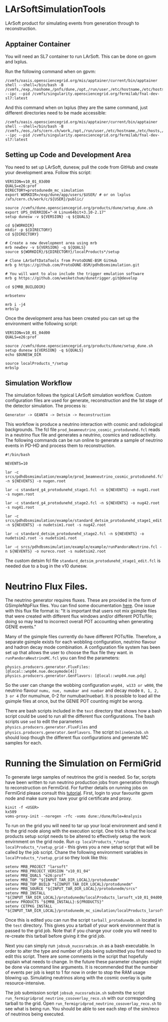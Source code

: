 # LArSoftSimulationTools
LArSoft product for simulating events from generation through to reconstruction.

## Apptainer Container

You will need an SL7 container to run LArSoft. This can be done on gpvm and lxplus.

Run the following command when on gpvm:
```
/cvmfs/oasis.opensciencegrid.org/mis/apptainer/current/bin/apptainer shell --shell=/bin/bash -B /cvmfs,/exp,/nashome,/pnfs/dune,/opt,/run/user,/etc/hostname,/etc/hosts,/etc/krb5.conf --ipc --pid /cvmfs/singularity.opensciencegrid.org/fermilab/fnal-dev-sl7:latest
```
And this command when on lxplus (they are the same command, just different directories need to be made accessible:
```
/cvmfs/oasis.opensciencegrid.org/mis/apptainer/current/bin/apptainer shell --shell=/bin/bash -B /cvmfs,/eos,/afs/cern.ch/work,/opt,/run/user,/etc/hostname,/etc/hosts,/etc/krb5.conf --ipc --pid /cvmfs/singularity.opensciencegrid.org/fermilab/fnal-dev-sl7:latest
```

## Setting up Code and Development Area

You need to set up LArSoft, dunesw, pull the code from GitHub and create your development area. Follow this script:

```
VERSION=v10_01_03d00
QUALS=e26:prof
DIRECTORY=protodunedm_mc_simulation
export WORKDIR=/exp/dune/app/users/$USER/ # or on lxplus /afs/cern.ch/work/c/${USER}/public/

source /cvmfs/dune.opensciencegrid.org/products/dune/setup_dune.sh
export UPS_OVERRIDE="-H Linux64bit+3.10-2.17"
setup dunesw -v ${VERSION} -q ${QUALS}

cd ${WORKDIR}
mkdir -p ${DIRECTORY}
cd ${DIRECTORY}

# Create a new development area using mrb
mrb newDev -v ${VERSION} -q ${QUALS}
source ${WORKDIR}/${DIRECTORY}/localProducts*/setup

# Clone LArSoftDataTools from ProtoDUNE-BSM GitHub
mrb g https://github.com/ProtoDUNE-BSM/pdhdbsmsimulation.git

# You will want to also include the trigger emulation software
mrb g https://github.com/wesketchum/dunetrigger.git@develop

cd ${MRB_BUILDDIR}

mrbsetenv

mrb i -j4
mrbslp
```

Once the development area has been created you can set up the environment withe following script:

```
VERSION=v10_01_04d00
QUALS=e26:prof

source /cvmfs/dune.opensciencegrid.org/products/dune/setup_dune.sh
setup dunesw ${VERSION} -q ${QUALS}
echo $DUNESW_DIR

source localProducts_*/setup
mrbslp
```

## Simulation Workflow

The simulation follows the typical LArSoft simulation workflow. Custom configuration files are used for generate, reconstruction and the 1st stage of the detector simulation. The process is:
```
Generator -> GEANT4 -> Detsim -> Reconstruction
```
This workflow is produce a neutrino interaction with cosmic and radiological backgrounds. The fcl file `prod_beamneutrino_cosmic_protodunehd.fcl` reads in a neutrino flux file and generates a neutrino, cosmics and radioactivity. The following commands can be run online to generate a sample of neutrino events in PD-HD and process them to reconstruction.

```
#!/bin/bash

NEVENTS=10

lar -c srcs/pdhdbsmsimulation/example/prod_beamneutrino_cosmic_protodunehd.fcl -n ${NEVENTS} -o nugen.root

lar -c standard_g4_protodunehd_stage1.fcl -n ${NEVENTS} -o nug41.root -s nugen.root

lar -c standard_g4_protodunehd_stage2.fcl -n ${NEVENTS} -o nug42.root -s nug41.root

lar -c srcs/pdhdbsmsimulation/example/standard_detsim_protodunehd_stage1_edit.fcl -n ${NEVENTS} -o nudetsim1.root -s nug42.root

lar -c standard_detsim_protodunehd_stage2.fcl -n ${NEVENTS} -o nudetsim2.root -s nudetsim1.root

lar -c srcs/pdhdbsmsimulation/example/example/runPandoraNeutrino.fcl -n ${NEVENTS} -o nureco.root -s nudetsim2.root
```
The custom detsim fcl file `standard_detsim_protodunehd_stage1_edit.fcl` is needed due to a bug in the v10 dunesw.

# Neutrino Flux Files.

The neutrino generator requires fluxes. These are provided in the form of GSimpleNtpFlux files. You can find some documentation [here](https://cdcvs.fnal.gov/redmine/projects/nutools/wiki/GENIEHelper_Flux). One issue with this flux file format is: "It is important that users not mix gsimple files that were created with different flux windows and/or different POTs/file; doing so may lead to incorrect overall POT accounting when generating GENIE events."

Many of the gsimple files currently do have different POTs/file. Therefore, a separate gsimple exists for each wobbling configuration, neutrino flavour and hadron decay mode combination. A configuration file system has been set up that allows the user to choose the flux file they want. in `runPandoraNeutrinoMC.fcl` you can find the parameters:
```
physics.producers.generator.FluxFiles: [@local::wnp04.nue.decaymode[4]]
physics.producers.generator.GenFlavors: [@local::wnp04.nue.pdg]
```
So the user can change the wobbing configuration `wnp04, w133 or w000`, the neutrino flavour `numu, nue, numubar and nuebar` and decay mode `0, 1, 2, 3 or 4` (for numu/nue, 0-2 for numubar/nuebar). It is possible to load all the gsimple files at once, but the GENIE POT counting might be wrong.

There are bash scripts included in the `test` directory that shows how a bash script could be used to run all the different flux configurations. The bash scripts use `sed` to edit the parameters `physics.producers.generator.FluxFiles` and `physics.producers.generator.GenFlavors`. The script `OnlineGenJob.sh` should loop though the different flux configurations and generate MC samples for each.

# Running the Simulation on FermiGrid

To generate large samples of neutrinos the grid is needed. So far, scripts have been written to run neutrino production jobs from generation through to reconstruction on FermiGrid. For further details on running jobs on FermiGrid please consult this [tutorial](https://dune.github.io/computing-basics/07-grid-job-submission/index.html). First, login to your favourite gpvm node and make sure you have your grid certificate and proxy.
```
kinit -f <USER>
kx509
voms-proxy-init --noregen -rfc -voms dune:/dune/Role=Analysis
```
To run on the grid you will need to tar up your local environment and send it to the grid node along with the execution script. One trick is that the local products setup script needs to be altered to effectively setup the work envirnment on the grid node. Run `cp localProducts_*/setup localProducts_*/setup_grid` - this gives you a new setup script that will be called by the job script. Chane the following environment variables in `localProducts_*/setup_grid` so they look like this:
```
setenv MRB_PROJECT "larsoft"
setenv MRB_PROJECT_VERSION "v10_01_04"
setenv MRB_QUALS "e26:prof"
setenv MRB_TOP "${INPUT_TAR_DIR_LOCAL}/protodunedm"
setenv MRB_TOP_BUILD "${INPUT_TAR_DIR_LOCAL}/protodunedm"
setenv MRB_SOURCE "${INPUT_TAR_DIR_LOCAL}/protodunedm/srcs"
setenv MRB_INSTALL "${INPUT_TAR_DIR_LOCAL}/protodunedm/localProducts_larsoft_v10_01_04d00_e26_prof"
setenv PRODUCTS "${MRB_INSTALL}:${PRODUCTS}"
setenv CETPKG_INSTALL "${INPUT_TAR_DIR_LOCAL}/protodunedm_mc_simulation/localProducts_larsoft_v10_01_04d00_e26_prof"
```
Once this is edited you can run the script `tarball_protodunedm.sh` located in the `test` directory. This gives you a tarball of your work environment that is passed to the grid job. Note that if you change your code you will need to re-create this tarball before giving it the grid job.

Next you can simply run `jobsub_nucosradsim.sh` as a bash executable. In order to alter the type and number of jobs being submitted you first need to edit this script. There are some comments in the script that hopefully explain what needs to change. In the future these parameter changes might be done via command line arguments. It is recommended that the number of events per job is kept to 1 for now in order to stop the RAM usage blowing up. Simulating neutrinos along with the cosmic overlay is quite resource-intensive.

The job submission script `jobsub_nucosradsim.sh` submits the script `run_fermigridprod_neutrino_cosoverlay_reco.sh` with our corresponding tarball to the grid. Open `run_fermigridprod_neutrino_cosoverlay_reco.sh` to see what is being run. You should be able to see each step of the sim/reco of neutrinos being executed. 
